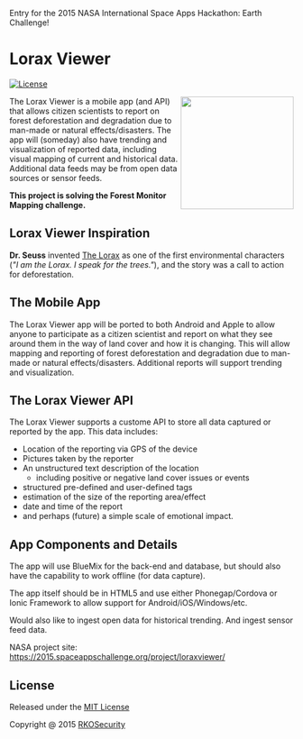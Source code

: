 Entry for the 2015 NASA International Space Apps Hackathon: Earth Challenge! 

Lorax Viewer
===
[![License](https://img.shields.io/badge/license-MIT-orange.svg?style=flat-square)](https://github.com/mkobar/LoraxViewer//blob/master/LICENSE)

<img align="right" height="200" src="http://4.bp.blogspot.com/-nIhDGmiP2Vc/T1MD0BbiWxI/AAAAAAAABeQ/3DMn5DYC3YY/s1600/lorax1.png">

The Lorax Viewer is a mobile app (and API) that allows citizen scientists to report on forest deforestation and degradation due to man-made or natural effects/disasters. The app will (someday) also have trending and visualization of reported data, including visual mapping of current and historical data. Additional data feeds may be from open data sources or sensor feeds. 

**This project is solving the Forest Monitor Mapping challenge.**

## Lorax Viewer Inspiration
**Dr. Seuss** invented [The Lorax](http://en.wikipedia.org/wiki/The_Lorax) as one of the first environmental characters (*"I am the Lorax. I speak for the trees."*), and the story was a call to action for deforestation.

## The Mobile App
The Lorax Viewer app will be ported to both Android and Apple to allow anyone to participate as a citizen scientist and report on what they see around them in the way of land cover and how it is changing. This will allow mapping and reporting of forest deforestation and degradation due to man-made or natural effects/disasters. Additional reports will support trending and visualization.

## The Lorax Viewer API
The Lorax Viewer supports a custome API to store all data captured or reported by the app.  This data includes:

- Location of the reporting via GPS of the device
- Pictures taken by the reporter
- An unstructured text description of the location
  - including positive or negative land cover issues or events
- structured pre-defined and user-defined tags
- estimation of the size of the reporting area/effect
- date and time of the report
- and perhaps (future) a simple scale of emotional impact.

## App Components and Details

The app will use BlueMix for the back-end and database, but should also have the capability to work offline (for data capture).

The app itself should be in HTML5 and use either Phonegap/Cordova or Ionic Framework to allow support for Android/iOS/Windows/etc.

Would also like to ingest open data for historical trending. And ingest sensor feed data.

NASA project site: https://2015.spaceappschallenge.org/project/loraxviewer/

## License

Released under the [MIT License](http://opensource.org/licenses/MIT)

Copyright @ 2015 [RKOSecurity](http://www.rkosecurity.com)

